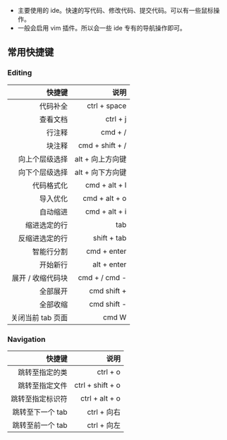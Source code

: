 
+ 主要使用的 ide。快速的写代码、修改代码、提交代码。可以有一些鼠标操作。
+ 一般会启用 vim 插件。所以会一些 ide 专有的导航操作即可。


## 常用快捷键


### Editing

| 快捷键 | 说明 |
| ---: | ---: |
| 代码补全 | ctrl + space |
| 查看文档 | ctrl + j |
| 行注释 | cmd + / |
| 块注释 | cmd + shift + / |
| 向上个层级选择 | alt + 向上方向键 |
| 向下个层级选择 | alt + 向下方向键 |
| 代码格式化 | cmd + alt + l |
| 导入优化 | cmd + alt + o |
| 自动缩进 | cmd + alt + i |
| 缩进选定的行 | tab |
| 反缩进选定的行 | shift + tab |
| 智能行分割 | cmd + enter |
| 开始新行 | alt + enter |
| 展开 / 收缩代码块 | cmd + / cmd - |
| 全部展开 | cmd shift + |
| 全部收缩 | cmd shift - |
| 关闭当前 tab 页面 | cmd W |

### Navigation

| 快捷键 | 说明 |
| ---: | ---: |
| 跳转至指定的类 | ctrl + o |
| 跳转至指定文件 | ctrl + shift + o |
| 跳转至指定标识符 | ctrl + alt + o |
| 跳转至下一个 tab | ctrl + 向右 |
| 跳转至前一个 tab | ctrl + 向左 |
